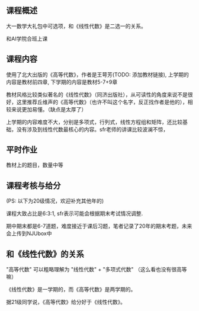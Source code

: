 ## 课程概述

大一数学大礼包中可选项，和《线性代数》是二选一的关系。

和AI学院合班上课

## 课程内容

使用了北大出版的《高等代数》，作者是王萼芳(TODO: 添加教材链接), 上学期的内容是教材前四章, 下学期的内容是教材5-7+9章

教材风格比较类似著名的《线性代数》（同济出版社），从可读性的角度来说不是很好，这里推荐丘维声的《高等代数》（也许不叫这个名字，反正找作者是他的），相较来说更加易懂。（缺点是太厚了）

上学期的内容难度不大，分别是多项式，行列式，线性方程组和矩阵，还比较基础，没有涉及到线性代数最核心的内容。sfr老师的讲课比较波澜不惊，


## 平时作业

教材上的题目，数量中等

## 课程考核与给分

(PS: 以下为20级情况，欢迎补充其他年的)

课程大致占比是6:3:1, sfr表示可能会根据期末考试情况调整. 

期中期末都是6-7道题，难度接近于课后习题，笔者记录了20年的期末考题，未来会上传到NJUbox中

## 和《线性代数》的关系

"高等代数" 可以粗略理解为 "线性代数" + "多项式代数" （这么看也没有很高等嘛）

《线性代数》是一学期的，而《高等代数》是两学期的。

据21级同学说，《高等代数》给分好于《线性代数》。